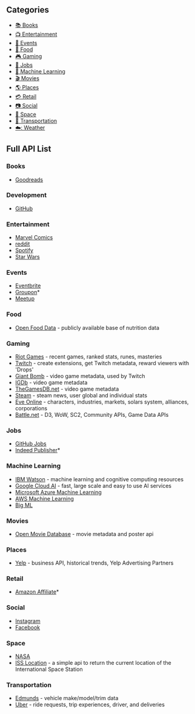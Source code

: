 ## Categories

- [:books: Books](#books)
- [:tv: Entertainment](#entertainment)
- [:calendar: Events](#events)
- [:hamburger: Food](#food)
- [:video_game: Gaming](#gaming)
- [:briefcase: Jobs](#jobs)
- [:robot: Machine Learning](#machinelearning)
- [:clapper: Movies](#movies)
- [:earth_americas: Places](#places)
- [:credit_card: Retail](#retail)
- [:camera: Social](#social)
- [:stars: Space](#space)
- [:truck: Transportation](#transportation)
- [:cloud:: Weather](#weather)

## Full API List

### Books

- [Goodreads](https://www.goodreads.com/api) 

### Development

- [GitHub](https://developer.github.com/v3/) 

### Entertainment

- [Marvel Comics](http://developer.marvel.com/)
- [reddit](https://www.reddit.com/dev/api/)
- [Spotify](https://developer.spotify.com/web-api/)
- [Star Wars](https://swapi.co/) 

### Events

- [Eventbrite](https://www.eventbrite.com/developer/v3/) 
- [Groupon](http://partner-api.groupon.com/help)*
- [Meetup](https://www.meetup.com/meetup_api/) 

### Food

- [Open Food Data](https://food.opendata.ch/) - publicly available base of nutrition data

### Gaming

- [Riot Games](https://developer.riotgames.com/) - recent games, ranked stats, runes, masteries
- [Twitch](https://dev.twitch.tv/) - create extensions, get Twitch metadata, reward viewers with 'Drops'
- [Giant Bomb](https://www.giantbomb.com/api/) - video game metadata, used by Twitch
- [IGDb](https://www.igdb.com/api) - video game metadata
- [TheGamesDB.net](http://wiki.thegamesdb.net/index.php?title=API_Introduction) - video game metadata
- [Steam](https://developer.valvesoftware.com/wiki/Steam_Web_API) - steam news, user global and individual stats
- [Eve Online](https://developer.riotgames.com/) - characters, industries, markets, solars system, alliances, corporations
- [Battle.net](https://dev.battle.net/) - D3, WoW, SC2, Community APIs, Game Data APIs

### Jobs

- [GitHub Jobs](https://jobs.github.com/api) 
- [Indeed Publisher](https://www.indeed.com/publisher)*

### Machine Learning

- [IBM Watson](https://developer.ibm.com/watson/) - machine learning and cognitive computing resources
- [Google Cloud AI](https://cloud.google.com/products/machine-learning/) - fast, large scale and easy to use AI services
- [Microsoft Azure Machine Learning](https://azure.microsoft.com/en-ca/services/machine-learning-studio/)
- [AWS Machine Learning](https://aws.amazon.com/machine-learning/)
- [Big ML](https://bigml.com/)

### Movies

- [Open Movie Database](http://www.omdbapi.com/) - movie metadata and poster api

### Places

- [Yelp](https://www.yelp.com/developers) - business API, historical trends, Yelp Advertising Partners


### Retail

- [Amazon Affiliate](https://affiliate-program.amazon.com/)*

### Social

- [Instagram](https://www.instagram.com/developer/)
- [Facebook](https://developers.facebook.com/docs/graph-api/)

### Space

- [NASA](https://api.nasa.gov/index.html#getting-started)
- [ISS Location](http://open-notify.org/Open-Notify-API/ISS-Location-Now/) - a simple api to return the current location of the International Space Station

### Transportation

- [Edmunds](http://developer.edmunds.com/) - vehicle make/model/trim data
- [Uber](https://developer.uber.com/) - ride requests, trip experiences, driver, and deliveries
